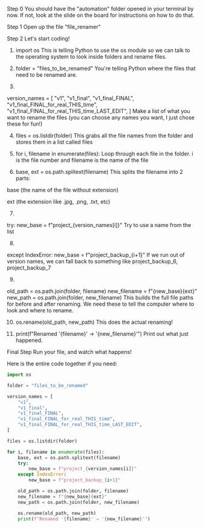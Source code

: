 Step 0
You should have the "automation" folder opened in your terminal by now. If not, look at the slide on the board for instructions on how to do that.

Step 1
Open up the file "file_renamer"

Step 2
Let's start coding!

1) import os
This is telling Python to use the os module so we can talk to the operating system to look inside folders and rename files.

2) folder = "files_to_be_renamed"
You're telling Python where the files that need to be renamed are.

3)
version_names = [
    "v1",
    "v1_final",
    "v1_final_FINAL",
    "v1_final_FINAL_for_real_THIS_time",
    "v1_final_FINAL_for_real_THIS_time_LAST_EDIT",
]
Make a list of what you want to rename the files (you can choose any names you want, I just chose these for fun!)

4) files = os.listdir(folder)
This grabs all the file names from the folder and stores them in a list called files

5) for i, filename in enumerate(files):
Loop through each file in the folder. i is the file number and filename is the name of the file

6) base, ext = os.path.splitext(filename)
This splits the filename into 2 parts:

base (the name of the file without extension)

ext (the extension like .jpg, .png, .txt, etc)

7)
try:
    new_base = f"project_{version_names[i]}"
Try to use a name from the list

8)
except IndexError:
    new_base = f"project_backup_{i+1}"
If we run out of version names, we can fall back to something like project_backup_6, project_backup_7

9)
old_path = os.path.join(folder, filename)
new_filename = f"{new_base}{ext}"
new_path = os.path.join(folder, new_filename)
This builds the full file paths for before and after renaming. We need these to tell the computer where to look and where to rename.

10) os.rename(old_path, new_path)
This does the actual renaming!

11) print(f"Renamed '{filename}' → '{new_filename}'")
Print out what just happened.

Final Step
Run your file, and watch what happens!

Here is the entire code together if you need:
```python
import os

folder = "files_to_be_renamed" 

version_names = [
    "v1",
    "v1_final",
    "v1_final_FINAL",
    "v1_final_FINAL_for_real_THIS_time",
    "v1_final_FINAL_for_real_THIS_time_LAST_EDIT",
]

files = os.listdir(folder)

for i, filename in enumerate(files):
    base, ext = os.path.splitext(filename)
    try:
        new_base = f"project_{version_names[i]}"
    except IndexError:
        new_base = f"project_backup_{i+1}"

    old_path = os.path.join(folder, filename)
    new_filename = f"{new_base}{ext}"
    new_path = os.path.join(folder, new_filename)

    os.rename(old_path, new_path)
    print(f"Renamed '{filename}' → '{new_filename}'")
```

    

